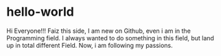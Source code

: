 # hello-world

Hi Everyone!!!
Faiz this side, I am new on Github, even i am in the Programming field.  I always wanted to do something in this field, but land up in total different Field.
Now, i am following my passions.

